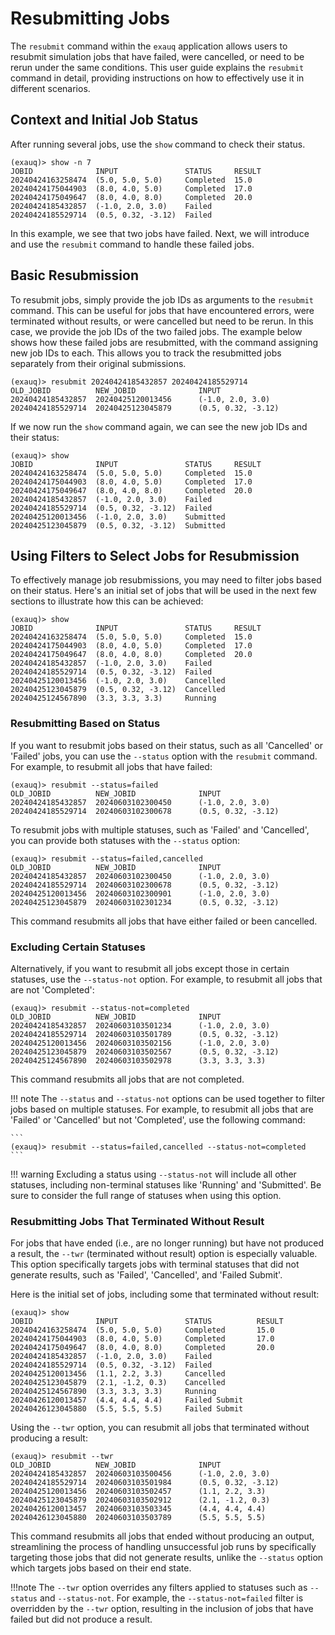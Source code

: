 # Resubmitting Jobs

The `resubmit` command within the `exauq` application allows users to resubmit simulation 
jobs that have failed, were cancelled, or need to be rerun under the same conditions. 
This user guide explains the `resubmit` command in detail, providing instructions on how 
to effectively use it in different scenarios.

## Context and Initial Job Status

After running several jobs, use the `show` command to check their status.

```
(exauq)> show -n 7
JOBID              INPUT               STATUS     RESULT 
20240424163258474  (5.0, 5.0, 5.0)     Completed  15.0  
20240424175044903  (8.0, 4.0, 5.0)     Completed  17.0          
20240424175049647  (8.0, 4.0, 8.0)     Completed  20.0
20240424185432857  (-1.0, 2.0, 3.0)    Failed
20240424185529714  (0.5, 0.32, -3.12)  Failed
```

In this example, we see that two jobs have failed. Next, we will introduce and use the `resubmit` command to handle these failed jobs.

## Basic Resubmission

To resubmit jobs, simply provide the job IDs as arguments to the `resubmit` command. 
This can be useful for jobs that have encountered errors, were terminated without 
results, or were cancelled but need to be rerun. In this case, we provide the job IDs 
of the two failed jobs. The example below shows how these failed jobs are resubmitted, 
with the command assigning new job IDs to each. This allows you to track the resubmitted 
jobs separately from their original submissions.

```
(exauq)> resubmit 20240424185432857 20240424185529714
OLD_JOBID          NEW_JOBID              INPUT               
20240424185432857  20240425120013456      (-1.0, 2.0, 3.0)
20240424185529714  20240425123045879      (0.5, 0.32, -3.12)
```

If we now run the `show` command again, we can see the new job IDs and their status:

``` 
(exauq)> show
JOBID              INPUT               STATUS     RESULT
20240424163258474  (5.0, 5.0, 5.0)     Completed  15.0
20240424175044903  (8.0, 4.0, 5.0)     Completed  17.0
20240424175049647  (8.0, 4.0, 8.0)     Completed  20.0
20240424185432857  (-1.0, 2.0, 3.0)    Failed
20240424185529714  (0.5, 0.32, -3.12)  Failed
20240425120013456  (-1.0, 2.0, 3.0)    Submitted
20240425123045879  (0.5, 0.32, -3.12)  Submitted
```

## Using Filters to Select Jobs for Resubmission

To effectively manage job resubmissions, you may need to filter jobs based on their status. 
Here's an initial set of jobs that will be used in the next few sections to illustrate how this can be achieved:

```
(exauq)> show
JOBID              INPUT               STATUS     RESULT
20240424163258474  (5.0, 5.0, 5.0)     Completed  15.0  
20240424175044903  (8.0, 4.0, 5.0)     Completed  17.0          
20240424175049647  (8.0, 4.0, 8.0)     Completed  20.0
20240424185432857  (-1.0, 2.0, 3.0)    Failed
20240424185529714  (0.5, 0.32, -3.12)  Failed
20240425120013456  (-1.0, 2.0, 3.0)    Cancelled
20240425123045879  (0.5, 0.32, -3.12)  Cancelled
20240425124567890  (3.3, 3.3, 3.3)     Running
```

### Resubmitting Based on Status

If you want to resubmit jobs based on their status, such as all 'Cancelled' or 
'Failed' jobs, you can use the `--status` option with the `resubmit` command. 
For example, to resubmit all jobs that have failed:

```
(exauq)> resubmit --status=failed
OLD_JOBID          NEW_JOBID              INPUT               
20240424185432857  20240603102300450      (-1.0, 2.0, 3.0)
20240424185529714  20240603102300678      (0.5, 0.32, -3.12)
```

To resubmit jobs with multiple statuses, such as 'Failed' and 'Cancelled', you 
can provide both statuses with the `--status` option:

```
(exauq)> resubmit --status=failed,cancelled
OLD_JOBID          NEW_JOBID              INPUT               
20240424185432857  20240603102300450      (-1.0, 2.0, 3.0)
20240424185529714  20240603102300678      (0.5, 0.32, -3.12)
20240425120013456  20240603102300901      (-1.0, 2.0, 3.0)
20240425123045879  20240603102301234      (0.5, 0.32, -3.12)
```

This command resubmits all jobs that have either failed or been cancelled.

### Excluding Certain Statuses

Alternatively, if you want to resubmit all jobs except those in certain statuses, use 
the `--status-not` option. For example, to resubmit all jobs that are not 'Completed':

```
(exauq)> resubmit --status-not=completed
OLD_JOBID          NEW_JOBID              INPUT               
20240424185432857  20240603103501234      (-1.0, 2.0, 3.0)
20240424185529714  20240603103501789      (0.5, 0.32, -3.12)
20240425120013456  20240603103502156      (-1.0, 2.0, 3.0)
20240425123045879  20240603103502567      (0.5, 0.32, -3.12)
20240425124567890  20240603103502978      (3.3, 3.3, 3.3)
```

This command resubmits all jobs that are not completed.

!!! note
    The `--status` and `--status-not` options can be used together to filter jobs based on 
    multiple statuses. For example, to resubmit all jobs that are 'Failed' or 'Cancelled' 
    but not 'Completed', use the following command:

    ```
    (exauq)> resubmit --status=failed,cancelled --status-not=completed
    ```
!!! warning
    Excluding a status using `--status-not` will include all other statuses, including
    non-terminal statuses like 'Running' and 'Submitted'. Be sure to consider the full
    range of statuses when using this option.

### Resubmitting Jobs That Terminated Without Result

For jobs that have ended (i.e., are no longer running) but have not produced a result, 
the `--twr` (terminated without result) option is especially valuable. This option 
specifically targets jobs with terminal statuses that did not generate results, such 
as 'Failed', 'Cancelled', and 'Failed Submit'.

Here is the initial set of jobs, including some that terminated without result:

```
(exauq)> show
JOBID              INPUT               STATUS          RESULT
20240424163258474  (5.0, 5.0, 5.0)     Completed       15.0  
20240424175044903  (8.0, 4.0, 5.0)     Completed       17.0          
20240424175049647  (8.0, 4.0, 8.0)     Completed       20.0
20240424185432857  (-1.0, 2.0, 3.0)    Failed
20240424185529714  (0.5, 0.32, -3.12)  Failed
20240425120013456  (1.1, 2.2, 3.3)     Cancelled
20240425123045879  (2.1, -1.2, 0.3)    Cancelled
20240425124567890  (3.3, 3.3, 3.3)     Running
20240426120013457  (4.4, 4.4, 4.4)     Failed Submit
20240426123045880  (5.5, 5.5, 5.5)     Failed Submit
```

Using the `--twr` option, you can resubmit all jobs that terminated without producing 
a result:

```
(exauq)> resubmit --twr
OLD_JOBID          NEW_JOBID              INPUT               
20240424185432857  20240603103500456      (-1.0, 2.0, 3.0)
20240424185529714  20240603103501984      (0.5, 0.32, -3.12)
20240425120013456  20240603103502457      (1.1, 2.2, 3.3)
20240425123045879  20240603103502912      (2.1, -1.2, 0.3)
20240426120013457  20240603103503345      (4.4, 4.4, 4.4)
20240426123045880  20240603103503789      (5.5, 5.5, 5.5)
```

This command resubmits all jobs that ended without producing an output, streamlining 
the process of handling unsuccessful job runs by specifically targeting those jobs that 
did not generate results, unlike the `--status` option which targets jobs based on 
their end state.

!!!note
    The `--twr` option overrides any filters applied to statuses such as `--status` and 
    `--status-not`. For example, the `--status-not=failed` filter is overridden by the 
    `--twr` option, resulting in the inclusion of jobs that have failed but did not produce
    a result.
